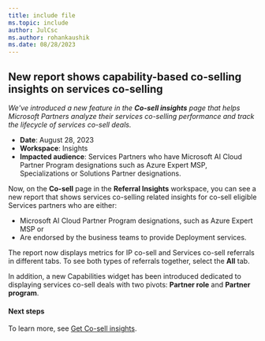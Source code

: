 ```yaml
---
title: include file
ms.topic: include
author: JulCsc
ms.author: rohankaushik
ms.date: 08/28/2023
---
```


## New report shows capability-based co-selling insights on services co-selling

_We've introduced a new feature in the **Co-sell insights** page that helps Microsoft Partners analyze their services co-selling performance and track the lifecycle of services co-sell deals._

- **Date**: August 28, 2023
- **Workspace**: Insights
- **Impacted audience**: Services Partners who have Microsoft AI Cloud Partner Program designations such as Azure Expert MSP, Specializations or Solutions Partner designations.

Now, on the **Co-sell** page in the **Referral Insights** workspace, you can see a new report that shows services co-selling related insights for co-sell eligible Services partners who are either:

- Microsoft AI Cloud Partner Program designations, such as Azure Expert MSP or
- Are endorsed by the business teams to provide Deployment services.

The report now displays metrics for IP co-sell and Services co-sell referrals in different tabs. To see both types of referrals together, select the **All** tab.

In addition, a new Capabilities widget has been introduced dedicated to displaying services co-sell deals with two pivots: **Partner role** and **Partner program**.

#### Next steps

To learn more, see [Get Co-sell insights](../../../referral-cosell-insights.md).
